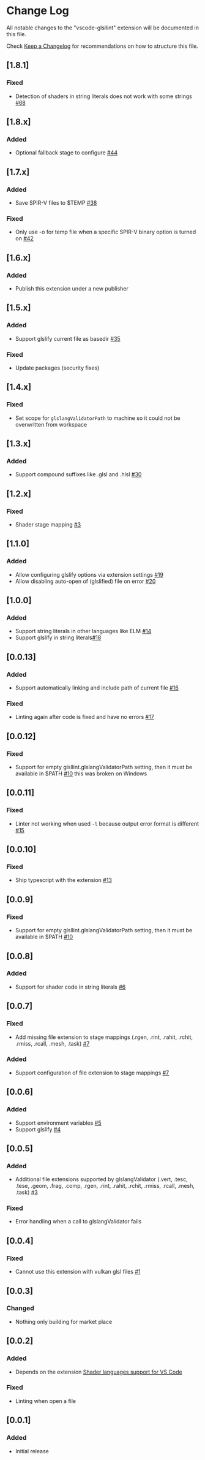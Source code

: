 # Change Log

All notable changes to the "vscode-glsllint" extension will be documented in this file.

Check [Keep a Changelog](http://keepachangelog.com/) for recommendations on how to structure this file.

## [1.8.1]

### Fixed

- Detection of shaders in string literals does not work with some strings [#68](https://github.com/hsimpson/vscode-glsllint/issues/68)

## [1.8.x]

### Added

- Optional fallback stage to configure [#44](https://github.com/hsimpson/vscode-glsllint/issues/44)

## [1.7.x]

### Added

- Save SPIR-V files to $TEMP [#38](https://github.com/hsimpson/vscode-glsllint/issues/38)

### Fixed

- Only use -o for temp file when a specific SPIR-V binary option is turned on [#42](https://github.com/hsimpson/vscode-glsllint/issues/42)

## [1.6.x]

### Added

- Publish this extension under a new publisher

## [1.5.x]

### Added

- Support glslify current file as basedir [#35](https://github.com/hsimpson/vscode-glsllint/issues/35)

### Fixed

- Update packages (security fixes)

## [1.4.x]

### Fixed

- Set scope for `glslangValidatorPath` to machine so it could not be overwritten from workspace

## [1.3.x]

### Added

- Support compound suffixes like .glsl and .hlsl [#30](https://github.com/hsimpson/vscode-glsllint/issues/30)

## [1.2.x]

### Fixed

- Shader stage mapping [#3](https://github.com/hsimpson/vscode-glsllint/issues/3)

## [1.1.0]

### Added

- Allow configuring glslify options via extension settings [#19](https://github.com/cadenasgmbh/vscode-glsllint/issues/19)
- Allow disabling auto-open of (glslified) file on error [#20](https://github.com/cadenasgmbh/vscode-glsllint/issues/20)

## [1.0.0]

### Added

- Support string literals in other languages like ELM [#14](https://github.com/cadenasgmbh/vscode-glsllint/issues/14)
- Support glslify in string literals[#18](https://github.com/hsimpson/vscode-glsllint/issues/18)

## [0.0.13]

### Added

- Support automatically linking and include path of current file [#16](https://github.com/cadenasgmbh/vscode-glsllint/issues/16)

### Fixed

- Linting again after code is fixed and have no errors [#17](https://github.com/cadenasgmbh/vscode-glsllint/issues/17)

## [0.0.12]

### Fixed

- Support for empty glsllint.glslangValidatorPath setting, then it must be available in \$PATH [#10](https://github.com/cadenasgmbh/vscode-glsllint/issues/10) this was broken on Windows

## [0.0.11]

### Fixed

- Linter not working when used `-l` because output error format is different [#15](https://github.com/cadenasgmbh/vscode-glsllint/issues/15)

## [0.0.10]

### Fixed

- Ship typescript with the extension [#13](https://github.com/cadenasgmbh/vscode-glsllint/issues/13)

## [0.0.9]

### Fixed

- Support for empty glsllint.glslangValidatorPath setting, then it must be available in \$PATH [#10](https://github.com/cadenasgmbh/vscode-glsllint/issues/10)

## [0.0.8]

### Added

- Support for shader code in string literals [#6](https://github.com/cadenasgmbh/vscode-glsllint/issues/6)

## [0.0.7]

### Fixed

- Add missing file extension to stage mappings (.rgen, .rint, .rahit, .rchit, .rmiss, .rcall, .mesh, .task) [#7](https://github.com/cadenasgmbh/vscode-glsllint/issues/7)

### Added

- Support configuration of file extension to stage mappings [#7](https://github.com/cadenasgmbh/vscode-glsllint/issues/7)

## [0.0.6]

### Added

- Support environment variables [#5](https://github.com/cadenasgmbh/vscode-glsllint/issues/5)
- Support glslify [#4](https://github.com/cadenasgmbh/vscode-glsllint/issues/4)

## [0.0.5]

### Added

- Additional file extensions supported by glslangValidator (.vert, .tesc, .tese, .geom, .frag, .comp, .rgen, .rint, .rahit, .rchit, .rmiss, .rcall, .mesh, .task) [#3](https://github.com/cadenasgmbh/vscode-glsllint/issues/3)

### Fixed

- Error handling when a call to glslangValidator fails

## [0.0.4]

### Fixed

- Cannot use this extension with vulkan glsl files [#1](https://github.com/cadenasgmbh/vscode-glsllint/issues/1)

## [0.0.3]

### Changed

- Nothing only building for market place

## [0.0.2]

### Added

- Depends on the extension [Shader languages support for VS Code](https://marketplace.visualstudio.com/items?itemName=slevesque.shader)

### Fixed

- Linting when open a file

## [0.0.1]

### Added

- Initial release
